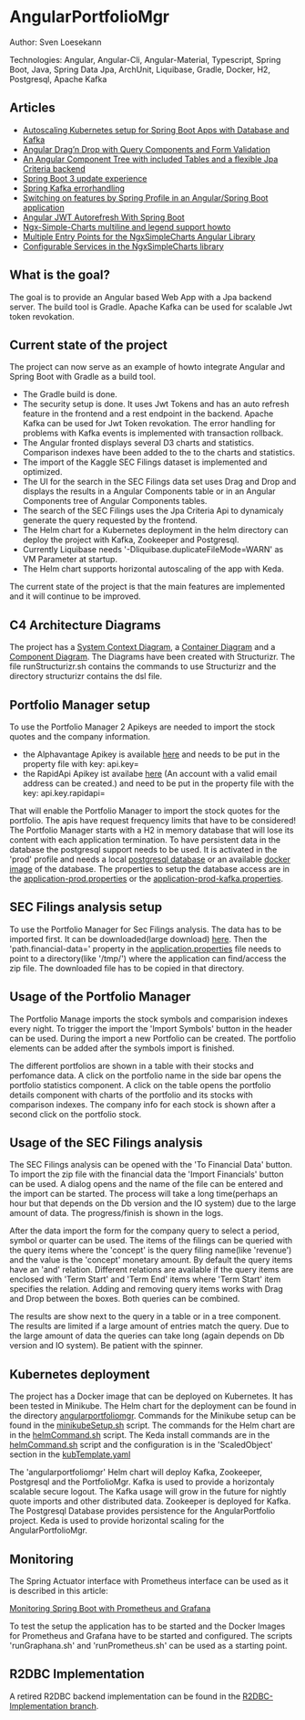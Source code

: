 # AngularPortfolioMgr


Author: Sven Loesekann

Technologies: Angular, Angular-Cli, Angular-Material, Typescript, Spring Boot, Java, Spring Data Jpa, ArchUnit, Liquibase, Gradle, Docker, H2, Postgresql, Apache Kafka

## Articles
* [Autoscaling Kubernetes setup for Spring Boot Apps with Database and Kafka](https://angular2guy.wordpress.com/2023/03/23/autoscaling-kubernetes-setup-for-spring-boot-apps-with-a-database-and-kafka/)
* [Angular Drag’n Drop with Query Components and Form Validation](https://angular2guy.wordpress.com/2022/12/21/angular-dragn-drop-with-query-components-and-form-validation/)
* [An Angular Component Tree with included Tables and a flexible Jpa Criteria backend](https://angular2guy.wordpress.com/2022/12/24/an-angular-component-tree-with-included-tables-and-a-flexible-jpa-criteria-backend/)
* [Spring Boot 3 update experience](https://angular2guy.wordpress.com/2022/11/15/spring-boot-3-update-experience/)
* [Spring Kafka errorhandling](https://angular2guy.wordpress.com/2022/11/11/spring-kafka-error-handling/)
* [Switching on features by Spring Profile in an Angular/Spring Boot application](https://angular2guy.wordpress.com/2021/10/13/switching-on-features-by-spring-profile-in-an-angular-spring-boot-application/)
* [Angular JWT Autorefresh With Spring Boot](https://angular2guy.wordpress.com/2021/07/31/angular-jwt-autorefresh-with-spring-boot/)
* [Ngx-Simple-Charts multiline and legend support howto](https://angular2guy.wordpress.com/2021/10/02/ngx-simple-charts-multiline-and-legend-support-howto/)
* [Multiple Entry Points for the NgxSimpleCharts Angular Library](https://angular2guy.wordpress.com/2021/12/26/multiple-entry-points-for-ngxsimplecharts-angular-library/)
* [Configurable Services in the NgxSimpleCharts library](https://angular2guy.wordpress.com/2022/09/13/configurable-services-in-the-ngx-simple-charts-library/)

## What is the goal?
The goal is to provide an Angular based Web App with a Jpa backend server. The build tool is Gradle. Apache Kafka can be used for scalable Jwt token revokation. 

## Current state of the project
The project can now serve as an example of howto integrate Angular and Spring Boot with Gradle as a build tool.
* The Gradle build is done. 
* The security setup is done. It uses Jwt Tokens and has an auto refresh feature in the frontend and a rest endpoint in the backend. Apache Kafka can be used for Jwt Token revokation. The error handling for problems with Kafka events is implemented with transaction rollback.
* The Angular fronted displays several D3 charts and statistics. Comparison indexes have been added to the to the charts and statistics.
* The import of the Kaggle SEC Filings dataset is implemented and optimized. 
* The UI for the search in the SEC Filings data set uses Drag and Drop and displays the results in a Angular Components table or in an Angular Components tree of Angular Components tables.
* The search of the SEC Filings uses the Jpa Criteria Api to dynamicaly generate the query requested by the frontend.
* The Helm chart for a Kubernetes deployment in the helm directory can deploy the project with Kafka, Zookeeper and Postgresql.
* Currently Liquibase needs '-Dliquibase.duplicateFileMode=WARN' as VM Parameter at startup.
* The Helm chart supports horizontal autoscaling of the app with Keda.

The current state of the project is that the main features are implemented and it will continue to be improved. 

## C4 Architecture Diagrams
The project has a [System Context Diagram](structurizr/diagrams/structurizr-1-SystemContext.svg), a [Container Diagram](structurizr/diagrams/structurizr-1-Containers.svg) and a [Component Diagram](structurizr/diagrams/structurizr-1-Components.svg). The Diagrams have been created with Structurizr. The file runStructurizr.sh contains the commands to use Structurizr and the directory structurizr contains the dsl file.

## Portfolio Manager setup
To use the Portfolio Manager 2 Apikeys are needed to import the stock quotes and the company information. 
* the Alphavantage Apikey is available [here](https://www.alphavantage.co/support/#api-key) and needs to be put in the property file with key: api.key=
* the RapidApi Apikey ist availabe [here](https://rapidapi.com/apidojo/api/yh-finance/) (An account with a valid email address can be created.) and need to be  put in the property file with the key: api.key.rapidapi=

That will enable the Portfolio Manager to import the stock quotes for the portfolio. The apis have request frequency limits that have to be considered! 
The Portfolio Manager starts with a H2 in memory database that will lose its content with each application termination. To have persistent data in the database the postgresql support needs to be used. It is activated in the 'prod' profile and needs a local [postgresql database](https://www.postgresql.org/) or an available [docker image](https://hub.docker.com/_/postgres) of the database. The properties to setup the database access are in the [application-prod.properties](https://github.com/Angular2Guy/AngularPortfolioMgr/blob/master/backend/src/main/resources/application-prod.properties) or the [application-prod-kafka.properties](https://github.com/Angular2Guy/AngularPortfolioMgr/blob/master/backend/src/main/resources/application-prod-kafka.properties). 

## SEC Filings analysis setup
To use the Portfolio Manager for Sec Filings analysis. The data has to be imported first. It can be downloaded(large download) [here](https://www.kaggle.com/datasets/finnhub/reported-financials). Then the 'path.financial-data=' property in the [application.properties](https://github.com/Angular2Guy/AngularPortfolioMgr/blob/master/backend/src/main/resources/application.properties) file needs to point to a directory(like '/tmp/') where the application can find/access the zip file. The downloaded file has to be copied in that directory.

## Usage of the Portfolio Manager
The Portfolio Manage imports the stock symbols and comparision indexes every night. To trigger the import the 'Import Symbols' button in the header can be used. During the import a new Portfolio can be created. The portfolio elements can be added after the symbols import is finished. 

The different portfolios are shown in a table with their stocks and perfomance data. A click on the portfolio name in the side bar opens the portfolio statistics component. A click on the table opens the portfolio details component with charts of the portfolio and its stocks with comparison indexes. The company info for each stock is shown after a second click on the portfolio stock. 

## Usage of the SEC Filings analysis
The SEC Filings analysis can be opened with the 'To Financial Data' button. To import the zip file with the financial data the 'Import Financials' button can be used. A dialog opens and the name of the file can be entered and the import can be started. The process will take a long time(perhaps an hour but that depends on the Db version and the IO system) due to the large amount of data. The progress/finish is shown in the logs. 

After the data import the form for the company query to select a period, symbol or quarter can be used. The items of the filings can be queried with the query items where the 'concept' is the query filing name(like 'revenue') and the value is the 'concept' monetary amount. By default the query items have an 'and' relation. Different relations are available if the query items are enclosed with 'Term Start' and 'Term End' items where 'Term Start' item specifies the relation. Adding and removing query items works with Drag and Drop between the boxes. Both queries can be combined.

The results are show next to the query in a table or in a tree component. The results are limited if a large amount of entries match the query. Due to the large amount of data the queries can take long (again depends on Db version and IO system). Be patient with the spinner.

## Kubernetes deployment
The project has a Docker image that can be deployed on Kubernetes. It has been tested in Minikube. The Helm chart for the deployment can be found in the directory [angularportfoliomgr](https://github.com/Angular2Guy/AngularPortfolioMgr/tree/master/helm/angularportfoliomgr). Commands for the Minikube setup can be found in the [minikubeSetup.sh](https://github.com/Angular2Guy/AngularPortfolioMgr/blob/master/helm/minikubeSetup.sh) script. The commands for the Helm chart are in the [helmCommand.sh](https://github.com/Angular2Guy/AngularPortfolioMgr/blob/master/helm/helmCommand.sh) script. The Keda install commands are in the [helmCommand.sh](https://github.com/Angular2Guy/AngularPortfolioMgr/blob/master/helm/helmCommand.sh) script and the configuration is in the 'ScaledObject' section in the [kubTemplate.yaml](https://github.com/Angular2Guy/AngularPortfolioMgr/blob/master/helm/angularportfoliomgr/templates/kubTemplates.yaml)

The 'angularportfoliomgr' Helm chart will deploy Kafka, Zookeeper, Postgresql and the PortfolioMgr. Kafka is used to provide a horizontaly scalable secure logout. The Kafka usage will grow in the future for nightly quote imports and other distributed data. Zookeeper is deployed for Kafka. The Postgresql Database provides persistence for the AngularPortfolio project. Keda is used to provide horizontal scaling for the AngularPortfolioMgr.

## Monitoring
The Spring Actuator interface with Prometheus interface can be used as it is described in this article: 

[Monitoring Spring Boot with Prometheus and Grafana](https://ordina-jworks.github.io/monitoring/2020/11/16/monitoring-spring-prometheus-grafana.html)

To test the setup the application has to be started and the Docker Images for Prometheus and Grafana have to be started and configured. The scripts 'runGraphana.sh' and 'runPrometheus.sh' can be used as a starting point.

## R2DBC Implementation
A retired R2DBC backend implementation can be found in the [R2DBC-Implementation branch](https://github.com/Angular2Guy/AngularPortfolioMgr/tree/R2DBC-Implementation).
